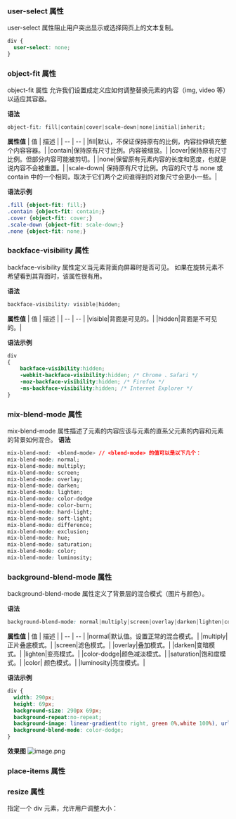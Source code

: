 ### user-select 属性

user-select 属性阻止用户突出显示或选择网页上的文本复制。

```css
div {
  user-select: none;
}
```

### object-fit 属性

object-fit 属性 允许我们设置成定义应如何调整替换元素的内容（img, video 等）以适应其容器。

**语法**

```css
object-fit: fill|contain|cover|scale-down|none|initial|inherit;
```

**属性值**
| 值 | 描述 |
| -- | -- |
|fill|默认，不保证保持原有的比例，内容拉伸填充整个内容容器。|
|contain|保持原有尺寸比例。内容被缩放。|
|cover|保持原有尺寸比例。但部分内容可能被剪切。|
|none|保留原有元素内容的长度和宽度，也就是说内容不会被重置。|
|scale-down| 保持原有尺寸比例。内容的尺寸与 none 或 contain 中的一个相同，取决于它们两个之间谁得到的对象尺寸会更小一些。|

**语法示例**

```css
.fill {object-fit: fill;}
.contain {object-fit: contain;}
.cover {object-fit: cover;}
.scale-down {object-fit: scale-down;}
.none {object-fit: none;}
```

### backface-visibility 属性

backface-visibility 属性定义当元素背面向屏幕时是否可见。
如果在旋转元素不希望看到其背面时，该属性很有用。

**语法**

```css
backface-visibility: visible|hidden;
```

**属性值**
| 值 | 描述 |
| -- | -- |
|visible|背面是可见的。|
|hidden|背面是不可见的。|

**语法示例**

```css
div
{
    backface-visibility:hidden;
    -webkit-backface-visibility:hidden; /* Chrome 、Safari */
    -moz-backface-visibility:hidden; /* Firefox */
    -ms-backface-visibility:hidden; /* Internet Explorer */
}
```

### mix-blend-mode 属性

mix-blend-mode 属性描述了元素的内容应该与元素的直系父元素的内容和元素的背景如何混合。
**语法**

```css
mix-blend-mod:  <blend-mode> // <blend-mode> 的值可以是以下几个：
mix-blend-mode: normal;
mix-blend-mode: multiply;
mix-blend-mode: screen;
mix-blend-mode: overlay;
mix-blend-mode: darken;
mix-blend-mode: lighten;
mix-blend-mode: color-dodge
mix-blend-mode: color-burn;
mix-blend-mode: hard-light;
mix-blend-mode: soft-light;
mix-blend-mode: difference;
mix-blend-mode: exclusion;
mix-blend-mode: hue;
mix-blend-mode: saturation;
mix-blend-mode: color;
mix-blend-mode: luminosity;
```

### background-blend-mode 属性

background-blend-mode 属性定义了背景层的混合模式（图片与颜色）。

**语法**

```css
background-blend-mode: normal|multiply|screen|overlay|darken|lighten|color-dodge|saturation|color|luminosity;
```

**属性值**
| 值 | 描述 |
| -- | -- |
|normal|默认值。设置正常的混合模式。|
|multiply|正片叠底模式。|
|screen|滤色模式。|
|overlay|叠加模式。|
|darken|变暗模式。|
|lighten|变亮模式。|
|color-dodge|颜色减淡模式。|
|saturation|饱和度模式。|
|color| 颜色模式。|
|luminosity|亮度模式。|

**语法示例**

```css
div { 
  width: 290px;
  height: 69px;
  background-size: 290px 69px;
  background-repeat:no-repeat;
  background-image: linear-gradient(to right, green 0%,white 100%), url('logo.png');
  background-blend-mode: color-dodge;
}
```

**效果图**
![image.png](https://p3-juejin.byteimg.com/tos-cn-i-k3u1fbpfcp/6512fa615c4247ce9e117771d1e6ddc9~tplv-k3u1fbpfcp-watermark.image?)

### place-items 属性

### resize 属性

指定一个 div 元素，允许用户调整大小：
